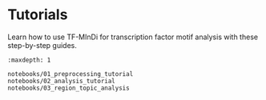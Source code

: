 # Tutorials

Learn how to use TF-MInDi for transcription factor motif analysis with these step-by-step guides.

```{toctree}
:maxdepth: 1

notebooks/01_preprocessing_tutorial
notebooks/02_analysis_tutorial
notebooks/03_region_topic_analysis
```
